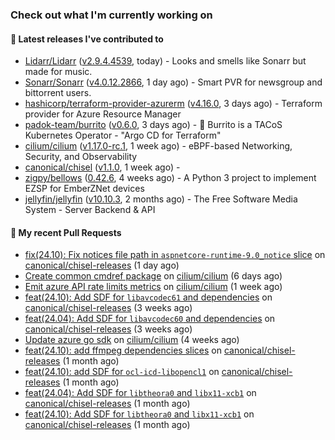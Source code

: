 ### Check out what I'm currently working on

#### 🔭 Latest releases I've contributed to

- [Lidarr/Lidarr](https://github.com/Lidarr/Lidarr) ([v2.9.4.4539](https://github.com/Lidarr/Lidarr/releases/tag/v2.9.4.4539), today) - Looks and smells like Sonarr but made for music.
- [Sonarr/Sonarr](https://github.com/Sonarr/Sonarr) ([v4.0.12.2866](https://github.com/Sonarr/Sonarr/releases/tag/v4.0.12.2866), 1 day ago) - Smart PVR for newsgroup and bittorrent users.
- [hashicorp/terraform-provider-azurerm](https://github.com/hashicorp/terraform-provider-azurerm) ([v4.16.0](https://github.com/hashicorp/terraform-provider-azurerm/releases/tag/v4.16.0), 3 days ago) - Terraform provider for Azure Resource Manager
- [padok-team/burrito](https://github.com/padok-team/burrito) ([v0.6.0](https://github.com/padok-team/burrito/releases/tag/v0.6.0), 3 days ago) - 🌯 Burrito is a TACoS Kubernetes Operator - &#34;Argo CD for Terraform&#34;
- [cilium/cilium](https://github.com/cilium/cilium) ([v1.17.0-rc.1](https://github.com/cilium/cilium/releases/tag/v1.17.0-rc.1), 1 week ago) - eBPF-based Networking, Security, and Observability
- [canonical/chisel](https://github.com/canonical/chisel) ([v1.1.0](https://github.com/canonical/chisel/releases/tag/v1.1.0), 1 week ago) - 
- [zigpy/bellows](https://github.com/zigpy/bellows) ([0.42.6](https://github.com/zigpy/bellows/releases/tag/0.42.6), 4 weeks ago) - A Python 3 project to implement EZSP for EmberZNet devices
- [jellyfin/jellyfin](https://github.com/jellyfin/jellyfin) ([v10.10.3](https://github.com/jellyfin/jellyfin/releases/tag/v10.10.3), 2 months ago) - The Free Software Media System - Server Backend &amp; API

#### 🔨 My recent Pull Requests

- [fix(24.10): Fix notices file path in `aspnetcore-runtime-9.0_notice` slice](https://github.com/canonical/chisel-releases/pull/459) on [canonical/chisel-releases](https://github.com/canonical/chisel-releases) (1 day ago)
- [Create common cmdref package](https://github.com/cilium/cilium/pull/36965) on [cilium/cilium](https://github.com/cilium/cilium) (6 days ago)
- [Emit azure API rate limits metrics](https://github.com/cilium/cilium/pull/36919) on [cilium/cilium](https://github.com/cilium/cilium) (1 week ago)
- [feat(24.10): Add SDF for `libavcodec61` and dependencies](https://github.com/canonical/chisel-releases/pull/442) on [canonical/chisel-releases](https://github.com/canonical/chisel-releases) (3 weeks ago)
- [feat(24.04): Add SDF for `libavcodec60` and dependencies](https://github.com/canonical/chisel-releases/pull/441) on [canonical/chisel-releases](https://github.com/canonical/chisel-releases) (3 weeks ago)
- [Update azure go sdk](https://github.com/cilium/cilium/pull/36751) on [cilium/cilium](https://github.com/cilium/cilium) (4 weeks ago)
- [feat(24.10): add ffmpeg dependencies slices](https://github.com/canonical/chisel-releases/pull/435) on [canonical/chisel-releases](https://github.com/canonical/chisel-releases) (1 month ago)
- [feat(24.10): add SDF for `ocl-icd-libopencl1`](https://github.com/canonical/chisel-releases/pull/434) on [canonical/chisel-releases](https://github.com/canonical/chisel-releases) (1 month ago)
- [feat(24.04): Add SDF for `libtheora0` and `libx11-xcb1`](https://github.com/canonical/chisel-releases/pull/433) on [canonical/chisel-releases](https://github.com/canonical/chisel-releases) (1 month ago)
- [feat(24.10): Add SDF for `libtheora0` and `libx11-xcb1`](https://github.com/canonical/chisel-releases/pull/432) on [canonical/chisel-releases](https://github.com/canonical/chisel-releases) (1 month ago)
